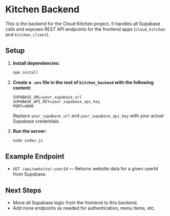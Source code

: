 # Kitchen Backend

This is the backend for the Cloud Kitchen project. It handles all Supabase calls and exposes REST API endpoints for the frontend apps (`cloud_kitchen` and `kitchen_client`).

## Setup

1. **Install dependencies:**
   ```bash
   npm install
   ```

2. **Create a `.env` file in the root of `kitchen_backend` with the following content:**
   ```env
   SUPABASE_URL=your_supabase_url
   SUPABASE_API_KEY=your_supabase_api_key
   PORT=4000
   ```
   Replace `your_supabase_url` and `your_supabase_api_key` with your actual Supabase credentials.

3. **Run the server:**
   ```bash
   node index.js
   ```

## Example Endpoint

- `GET /api/website/:userId` — Returns website data for a given userId from Supabase.

## Next Steps
- Move all Supabase logic from the frontend to this backend.
- Add more endpoints as needed for authentication, menu items, etc. 